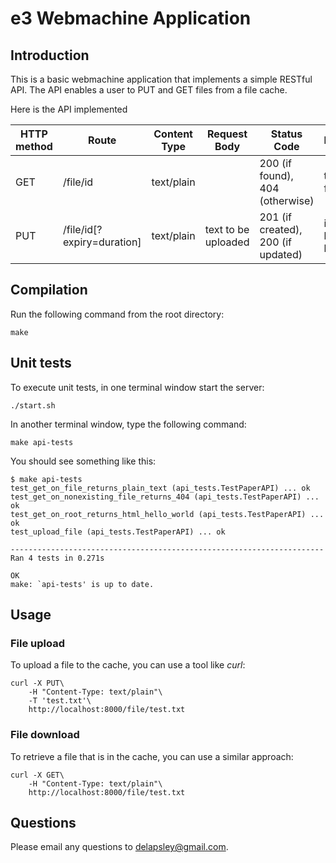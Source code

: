 e3 Webmachine Application
=========================

## Introduction

This is a basic webmachine application that implements a simple RESTful API.
The API enables a user to PUT and GET files from a file cache.

Here is the API implemented

| HTTP method | Route                        | Content Type | Request Body          | Status Code                        | Response                   |
|-------------|------------------------------|--------------|-----------------------|------------------------------------|----------------------------|
| GET         | /file/id                     | text/plain   |                       | 200 (if found), 404 (otherwise)    | text from file             |
| PUT         | /file/id[?expiry=duration]   | text/plain   | text to be uploaded   | 201 (if created), 200 (if updated) | id in the body of html doc |

## Compilation

Run the following command from the root directory:

    make

## Unit tests

To execute unit tests, in one terminal window start the server:

    ./start.sh

In another terminal window, type the following command:

    make api-tests

You should see something like this:

    $ make api-tests
    test_get_on_file_returns_plain_text (api_tests.TestPaperAPI) ... ok
    test_get_on_nonexisting_file_returns_404 (api_tests.TestPaperAPI) ... ok
    test_get_on_root_returns_html_hello_world (api_tests.TestPaperAPI) ... ok
    test_upload_file (api_tests.TestPaperAPI) ... ok

    ----------------------------------------------------------------------
    Ran 4 tests in 0.271s

    OK
    make: `api-tests' is up to date.

## Usage

### File upload

To upload a file to the cache, you can use a tool like *curl*:

    curl -X PUT\
        -H "Content-Type: text/plain"\
        -T 'test.txt'\
        http://localhost:8000/file/test.txt


### File download

To retrieve a file that is in the cache, you can use a similar approach:

    curl -X GET\
        -H "Content-Type: text/plain"\
        http://localhost:8000/file/test.txt

## Questions

Please email any questions to <delapsley@gmail.com>.
